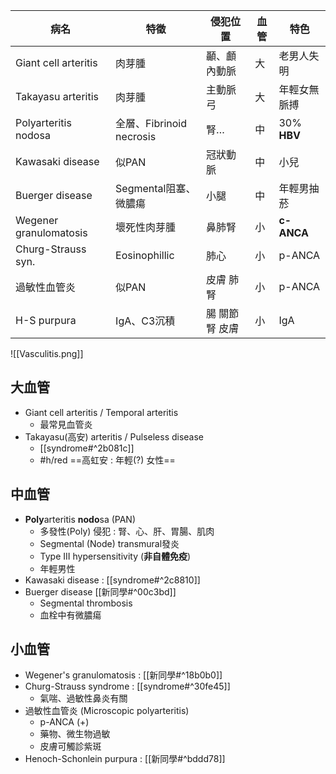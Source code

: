 | 病名                   | 特徵                     | 侵犯位置           | 血管 | 特色         |
|------------------------|--------------------------|--------------------|------|--------------|
| Giant cell arteritis   | 肉芽腫                   | 顳、顱內動脈        | 大   | 老男人失明   |
| Takayasu arteritis     | 肉芽腫                   | 主動脈弓           | 大   | 年輕女無脈搏 |
| Polyarteritis nodosa   | 全層、Fibrinoid necrosis | 腎…                | 中   | 30% **HBV**      |
| Kawasaki disease       | 似PAN                    | 冠狀動脈           | 中   | 小兒         |
| Buerger disease        | Segmental阻塞、微膿瘍    | 小腿               | 中   | 年輕男抽菸   |
| Wegener granulomatosis | 壞死性肉芽腫             | 鼻肺腎             | 小   | **c-ANCA**       |
| Churg-Strauss syn.     | Eosinophillic            | 肺心               | 小   | p-ANCA       |
| 過敏性血管炎           | 似PAN                    | 皮膚 肺 腎       | 小   | p-ANCA       |
| H-S purpura            | IgA、C3沉積              | 腸 關節 腎 皮膚 | 小   | IgA          |
![[Vasculitis.png]]
## 大血管
- Giant cell arteritis / Temporal arteritis
	- 最常見血管炎
- Takayasu(高安) arteritis / Pulseless disease
	- [[syndrome#^2b081c]]
	- #h/red ==高虹安 : 年輕(?) 女性==
## 中血管
- **Poly**arteritis **nodo**sa (PAN)
	- 多發性(Poly) 侵犯 : 腎、心、肝、胃腸、肌肉
	- Segmental (Node) transmural發炎
	- Type III hypersensitivity (**非自體免疫**)
	- 年輕男性
- Kawasaki disease : [[syndrome#^2c8810]]
- Buerger disease [[新同學#^00c3bd]]
	- Segmental thrombosis
	- 血栓中有微膿瘍
## 小血管
- Wegener's granulomatosis : [[新同學#^18b0b0]]
- Churg-Strauss syndrome : [[syndrome#^30fe45]]
	- 氣喘、過敏性鼻炎有關
- 過敏性血管炎 (Microscopic polyarteritis)
	- p-ANCA (+)
	- 藥物、微生物過敏
	- 皮膚可觸診紫斑
- Henoch-Schonlein purpura : [[新同學#^bddd78]]